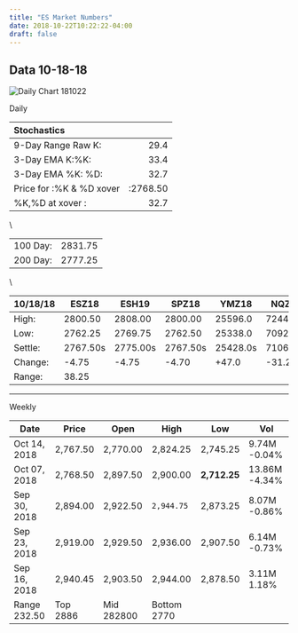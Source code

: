 ```yaml
---
title: "ES Market Numbers"
date: 2018-10-22T10:22:22-04:00
draft: false
---
```


## Data 10-18-18

<!--more-->

![Daily Chart 181022](https://invst.ly/8y0fb)


Daily

|Stochastics|   |
|:-----------|---:|
|9-Day Range Raw K:|29.4
|3-Day EMA K:%K:|33.4
|3-Day EMA %K: %D:|32.7
|Price for :%K & %D xover|:2768.50
|%K,%D at xover :|32.7
\


|   |   |
|---|---|
|100 Day:|2831.75
|200 Day:|2777.25
\

|  10/18/18   |ESZ18 | ESH19 | SPZ18 | YMZ18 | NQZ18 | NQH19|
|-----|------|-------|-------|-------|-------|------|
|High:|2800.50 |2808.00 |2800.00 |25596.0 |7244.25 |7277.50
|Low:|2762.25 |2769.75 |2762.50 |25338.0 |7092.75 |7128.50
|Settle:|2767.50s|2775.00s|2767.50s|25428.0s|7106.50s|7141.50s
|Change:| -4.75 | -4.75 | -4.70 | +47.0 | -31.25 | -31.50
|Range:| 38.25

________________

Weekly

|Date         |   Price |   Open  |  High     | Low     | Vol  |
|-------------|---------|---------|-----------|---------|-----------|
|Oct 14, 2018	|2,767.50 |2,770.00	|2,824.25	  |2,745.25	      |9.74M	-0.04%
|Oct 07, 2018	|2,768.50	|2,897.50	|2,900.00	  | __2,712.25__	|13.86M	-4.34%
|Sep 30, 2018	|2,894.00	|2,922.50	|`2,944.75`	|2,873.25	      |8.07M	-0.86%
|Sep 23, 2018	|2,919.00	|2,929.50	|2,936.00	  |2,907.50	      |6.14M	-0.73%
|Sep 16, 2018	|2,940.45	|2,903.50	|2,944.00	  |2,878.50	      |3.11M	1.18%
|Range  232.50 |Top 2886| Mid 282800 |Bottom 2770
